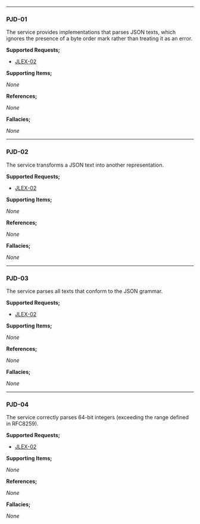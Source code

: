 

---

### PJD-01 

The service provides implementations that parses JSON texts, which ignores the presence of a byte order mark rather than treating it as an error.


**Supported Requests;**

- [JLEX-02](JLEX.md#jlex-02)

**Supporting Items;**

_None_



**References;**

_None_



**Fallacies;**

_None_


---

### PJD-02 

The service transforms a JSON text into another representation.


**Supported Requests;**

- [JLEX-02](JLEX.md#jlex-02)

**Supporting Items;**

_None_



**References;**

_None_



**Fallacies;**

_None_


---

### PJD-03 

The service parses all texts that conform to the JSON grammar.


**Supported Requests;**

- [JLEX-02](JLEX.md#jlex-02)

**Supporting Items;**

_None_



**References;**

_None_



**Fallacies;**

_None_


---

### PJD-04 

The service correctly parses 64-bit integers (exceeding the range defined in RFC8259).


**Supported Requests;**

- [JLEX-02](JLEX.md#jlex-02)

**Supporting Items;**

_None_



**References;**

_None_



**Fallacies;**

_None_
